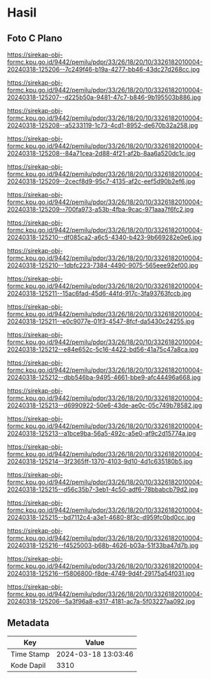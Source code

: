 # Hasil

## Foto C Plano

https://sirekap-obj-formc.kpu.go.id/9442/pemilu/pdpr/33/26/18/20/10/3326182010004-20240318-125206--7c249f46-b19a-4277-bb46-43dc27d268cc.jpg

https://sirekap-obj-formc.kpu.go.id/9442/pemilu/pdpr/33/26/18/20/10/3326182010004-20240318-125207--d225b50a-9481-47c7-b846-9b195503b886.jpg

https://sirekap-obj-formc.kpu.go.id/9442/pemilu/pdpr/33/26/18/20/10/3326182010004-20240318-125208--a5233119-1c73-4cd1-8952-de670b32a258.jpg

https://sirekap-obj-formc.kpu.go.id/9442/pemilu/pdpr/33/26/18/20/10/3326182010004-20240318-125208--84a71cea-2d88-4f21-af2b-8aa6a520dc1c.jpg

https://sirekap-obj-formc.kpu.go.id/9442/pemilu/pdpr/33/26/18/20/10/3326182010004-20240318-125209--2cecf8d9-95c7-4135-af2c-eef5d90b2ef6.jpg

https://sirekap-obj-formc.kpu.go.id/9442/pemilu/pdpr/33/26/18/20/10/3326182010004-20240318-125209--700fa973-a53b-4fba-9cac-971aaa7f6fc2.jpg

https://sirekap-obj-formc.kpu.go.id/9442/pemilu/pdpr/33/26/18/20/10/3326182010004-20240318-125210--df085ca2-a6c5-4340-b423-9b669282e0e6.jpg

https://sirekap-obj-formc.kpu.go.id/9442/pemilu/pdpr/33/26/18/20/10/3326182010004-20240318-125210--1dbfc223-7384-4490-9075-565eee92ef00.jpg

https://sirekap-obj-formc.kpu.go.id/9442/pemilu/pdpr/33/26/18/20/10/3326182010004-20240318-125211--15ac6fad-45d6-44fd-917c-3fa93763fccb.jpg

https://sirekap-obj-formc.kpu.go.id/9442/pemilu/pdpr/33/26/18/20/10/3326182010004-20240318-125211--e0c9077e-01f3-4547-8fcf-da5430c24255.jpg

https://sirekap-obj-formc.kpu.go.id/9442/pemilu/pdpr/33/26/18/20/10/3326182010004-20240318-125212--e84e652c-5c16-4422-bd56-41a75c47a8ca.jpg

https://sirekap-obj-formc.kpu.go.id/9442/pemilu/pdpr/33/26/18/20/10/3326182010004-20240318-125212--dbb546ba-9495-4661-bbe9-afc44496a668.jpg

https://sirekap-obj-formc.kpu.go.id/9442/pemilu/pdpr/33/26/18/20/10/3326182010004-20240318-125213--d6990922-50e6-43de-ae0c-05c749b78582.jpg

https://sirekap-obj-formc.kpu.go.id/9442/pemilu/pdpr/33/26/18/20/10/3326182010004-20240318-125213--a1bce9ba-56a5-492c-a5e0-af9c2d15774a.jpg

https://sirekap-obj-formc.kpu.go.id/9442/pemilu/pdpr/33/26/18/20/10/3326182010004-20240318-125214--3f2365ff-1370-4103-9d10-4d1c635180b5.jpg

https://sirekap-obj-formc.kpu.go.id/9442/pemilu/pdpr/33/26/18/20/10/3326182010004-20240318-125215--d56c35b7-3eb1-4c50-adf6-78bbabcb79d2.jpg

https://sirekap-obj-formc.kpu.go.id/9442/pemilu/pdpr/33/26/18/20/10/3326182010004-20240318-125215--bd7112c4-a3e1-4680-8f3c-d959fc0bd0cc.jpg

https://sirekap-obj-formc.kpu.go.id/9442/pemilu/pdpr/33/26/18/20/10/3326182010004-20240318-125216--f4525003-b68b-4626-b03a-51f33ba47d7b.jpg

https://sirekap-obj-formc.kpu.go.id/9442/pemilu/pdpr/33/26/18/20/10/3326182010004-20240318-125216--f5806800-f8de-4749-9d4f-29175a54f031.jpg

https://sirekap-obj-formc.kpu.go.id/9442/pemilu/pdpr/33/26/18/20/10/3326182010004-20240318-125206--5a3f96a8-e317-4181-ac7a-5f03227aa092.jpg


## Metadata

| Key        | Value               |
| ---------- | ------------------- |
| Time Stamp | 2024-03-18 13:03:46 |
| Kode Dapil | 3310                |



